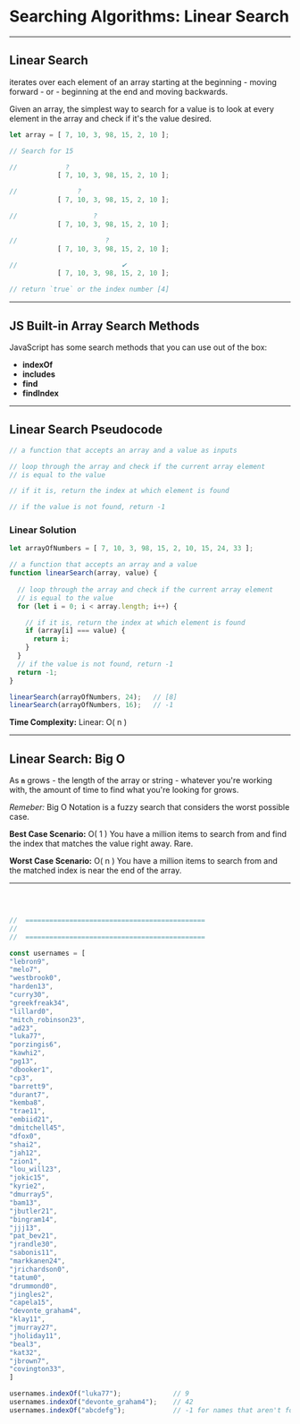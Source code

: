 # Searching Algorithms: Linear Search

---

## Linear Search

iterates over each element of an array starting at the beginning - moving forward - or - beginning at the end and moving backwards.

Given an array, the simplest way to search for a value is to look at every element in the array and check if it's the value desired.

```js
let array = [ 7, 10, 3, 98, 15, 2, 10 ];

// Search for 15

//            ?
            [ 7, 10, 3, 98, 15, 2, 10 ];

//               ?
            [ 7, 10, 3, 98, 15, 2, 10 ];

//                   ?
            [ 7, 10, 3, 98, 15, 2, 10 ];

//                      ?
            [ 7, 10, 3, 98, 15, 2, 10 ];

//                          ✔︎
            [ 7, 10, 3, 98, 15, 2, 10 ];

// return `true` or the index number [4]
```

---

## JS Built-in Array Search Methods

JavaScript has some search methods that you can use out of the box:

* **indexOf**
* **includes**
* **find**
* **findIndex**

---

## Linear Search Pseudocode

```js
// a function that accepts an array and a value as inputs

// loop through the array and check if the current array element
// is equal to the value

// if it is, return the index at which element is found

// if the value is not found, return -1

```

### Linear Solution

```js
let arrayOfNumbers = [ 7, 10, 3, 98, 15, 2, 10, 15, 24, 33 ];

// a function that accepts an array and a value
function linearSearch(array, value) {
  
  // loop through the array and check if the current array element
  // is equal to the value
  for (let i = 0; i < array.length; i++) {

    // if it is, return the index at which element is found
    if (array[i] === value) {
      return i;
    }
  }
  // if the value is not found, return -1
  return -1;
}

linearSearch(arrayOfNumbers, 24);   // [8]
linearSearch(arrayOfNumbers, 16);   // -1
```

**Time Complexity:**
Linear: O( n )

---

## Linear Search: Big O

As **`n`** grows - the length of the array or string - whatever you're working with,
the amount of time to find what you're looking for grows.

_Remeber:_ Big O Notation is a fuzzy search that considers the worst possible case.

**Best Case Scenario:** O( 1 )
You have a million items to search from and find the index that matches the value right away. Rare.

**Worst Case Scenario:** O( n )
You have a million items to search from and the matched index is near the end of the array.

---

</br>

```js

//  =============================================
//
//  =============================================

const usernames = [
"lebron9",
"melo7",
"westbrook0",
"harden13",
"curry30",
"greekfreak34",
"lillard0",
"mitch_robinson23",
"ad23",
"luka77",
"porzingis6",
"kawhi2",
"pg13",
"dbooker1",
"cp3",
"barrett9",
"durant7",
"kemba8",
"trae11",
"embiid21",
"dmitchell45",
"dfox0",
"shai2",
"jah12",
"zion1",
"lou_will23",
"jokic15",
"kyrie2",
"dmurray5",
"bam13",
"jbutler21",
"bingram14",
"jjj13",
"pat_bev21",
"jrandle30",
"sabonis11",
"markkanen24",
"jrichardson0",
"tatum0",
"drummond0",
"jingles2",
"capela15",
"devonte_graham4",
"klay11",
"jmurray27",
"jholiday11",
"beal3",
"kat32",
"jbrown7",
"covington33",
]

usernames.indexOf("luka77");             // 9
usernames.indexOf("devonte_graham4");    // 42
usernames.indexOf("abcdefg");            // -1 for names that aren't found

```

